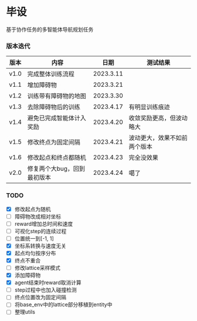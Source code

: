 # 毕设

基于协作任务的多智能体导航规划任务

### 版本迭代

| 版本   | 内容              | 日期        | 测试结果           |
|------|-----------------|-----------|----------------|
| v1.0 | 完成整体训练流程        | 2023.3.11 |                |
| v1.1 | 增加障碍物           | 2023.3.21 |                |
| v1.2 | 训练带有障碍物的地图      | 2023.3.30 |                |
| v1.3 | 去除障碍物后的训练       | 2023.4.17 | 有明显训练痕迹        |
| v1.4 | 避免已完成智能体计入奖励    | 2023.4.20 | 收敛奖励更高，但波动略大   |
| v1.5 | 修改终点为固定间隔       | 2023.4.21 | 波动更大，效果不如前两个版本 |
| v1.6 | 修改起点和终点都随机      | 2023.4.23 | 完全没效果          |
| v2.0 | 修复两个大bug，回到最初版本 | 2023.4.24 | 噶了             |


### TODO

- [x] 修改起点为随机
- [ ] 障碍物改成相对坐标
- [ ] reward增加总时间和速度
- [ ] 可视化step的连续过程
- [ ] 位置统一到[-1, 1]
- [x] 坐标系转换与速度无关
- [x] 起点均匀按序分布
- [x] 终点不重合
- [ ] 修改lattice采样模式
- [x] 添加障碍物
- [x] agent结束时reward取消计算
- [ ] step过程中也加入碰撞检测
- [ ] 终点位置改为固定间隔
- [ ] 将base_env中的lattice部分移植到entity中
- [ ] 整理utils